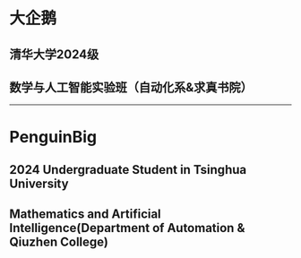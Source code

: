 # 大企鹅
## 清华大学2024级
## 数学与人工智能实验班（自动化系&求真书院）
---
# PenguinBig
## 2024 Undergraduate Student in Tsinghua University
## Mathematics and Artificial Intelligence(Department of Automation & Qiuzhen College)

<!--
**PenguinBig/PenguinBig** is a ✨ _special_ ✨ repository because its `README.md` (this file) appears on your GitHub profile.

Here are some ideas to get you started:

- 🔭 I’m currently working on ...
- 🌱 I’m currently learning ...
- 👯 I’m looking to collaborate on ...
- 🤔 I’m looking for help with ...
- 💬 Ask me about ...
- 📫 How to reach me: ...
- 😄 Pronouns: ...
- ⚡ Fun fact: ...
-->
